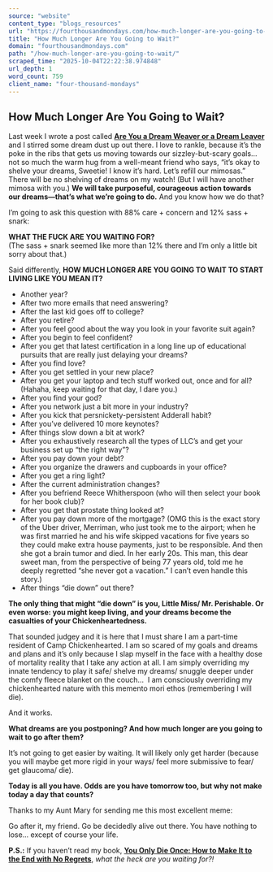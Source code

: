 ```yaml
---
source: "website"
content_type: "blogs_resources"
url: "https://fourthousandmondays.com/how-much-longer-are-you-going-to-wait/"
title: "How Much Longer Are You Going to Wait?"
domain: "fourthousandmondays.com"
path: "/how-much-longer-are-you-going-to-wait/"
scraped_time: "2025-10-04T22:22:38.974848"
url_depth: 1
word_count: 759
client_name: "four-thousand-mondays"
---
```


## How Much Longer Are You Going to Wait?

Last week I wrote a post called [**Are You a Dream Weaver or a Dream Leaver**](https://fourthousandmondays.com/are-you-a-dream-weaver-or-a-dream-leaver) and I stirred some dream dust up out there. I love to rankle, because it’s the poke in the ribs that gets us moving towards our sizzley-but-scary goals… not so much the warm hug from a well-meant friend who says, “it’s okay to shelve your dreams, Sweetie! I know it’s hard. Let’s refill our mimosas.” There will be no shelving of dreams on my watch! (But I will have another mimosa with you.) **We will take purposeful, courageous action towards our dreams—that’s what we’re going to do.** And you know how we do that?

I’m going to ask this question with 88% care + concern and 12% sass + snark:

**WHAT THE FUCK ARE YOU WAITING FOR?**  
(The sass + snark seemed like more than 12% there and I’m only a little bit sorry about that.)

Said differently, **HOW MUCH LONGER ARE YOU GOING TO WAIT TO START LIVING LIKE YOU MEAN IT?**

*   Another year?  
*   After two more emails that need answering?  
*   After the last kid goes off to college?  
*   After you retire?  
*   After you feel good about the way you look in your favorite suit again?  
*   After you begin to feel confident?  
*   After you get that latest certification in a long line up of educational pursuits that are really just delaying your dreams?  
*   After you find love?  
*   After you get settled in your new place?  
*   After you get your laptop and tech stuff worked out, once and for all? (Hahaha, keep waiting for that day, I dare you.)  
*   After you find your god?  
*   After you network just a bit more in your industry?  
*   After you kick that persnickety-persistent Adderall habit?  
*   After you’ve delivered 10 more keynotes?  
*   After things slow down a bit at work?  
*   After you exhaustively research all the types of LLC’s and get your business set up “the right way”?  
*   After you pay down your debt?  
*   After you organize the drawers and cupboards in your office?  
*   After you get a ring light?  
*   After the current administration changes?  
*   After you befriend Reece Whitherspoon (who will then select your book for her book club)?  
*   After you get that prostate thing looked at?  
*   After you pay down more of the mortgage? (OMG this is the exact story of the Uber driver, Merriman, who just took me to the airport; when he was first married he and his wife skipped vacations for five years so they could make extra house payments, just to be responsible. And then she got a brain tumor and died. In her early 20s. This man, this dear sweet man, from the perspective of being 77 years old, told me he deeply regretted “she never got a vacation.” I can’t even handle this story.)  
*   After things “die down” out there?

**The only thing that might “die down” is you, Little Miss/ Mr. Perishable. Or even worse: you might keep living, and your dreams become the casualties of your Chickenheartedness.**

That sounded judgey and it is here that I must share I am a part-time resident of Camp Chickenhearted. I am so scared of my goals and dreams and plans and it’s only because I slap myself in the face with a healthy dose of mortality reality that I take any action at all. I am simply overriding my innate tendency to play it safe/ shelve my dreams/ snuggle deeper under the comfy fleece blanket on the couch…  I am consciously overriding my chickenhearted nature with this memento mori ethos (remembering I will die).

And it works.

**What dreams are you postponing? And how much longer are you going to wait to go after them?**

It’s not going to get easier by waiting. It will likely only get harder (because you will maybe get more rigid in your ways/ feel more submissive to fear/ get glaucoma/ die).

**Today is all you have. Odds are you have tomorrow too, but why not make today a day that counts?**

Thanks to my Aunt Mary for sending me this most excellent meme:

Go after it, my friend. Go be decidedly alive out there. You have nothing to lose… except of course your life.

**P.S.:** If you haven’t read my book, [**You Only Die Once: How to Make It to the End with No Regrets**](https://fourthousandmondays.com/book/), _what the heck are you waiting for?!_